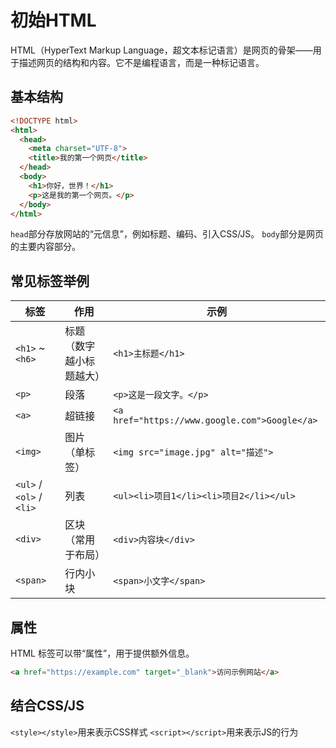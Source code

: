 # 初始HTML
HTML（HyperText Markup Language，超文本标记语言）是网页的骨架——用于描述网页的结构和内容。它不是编程语言，而是一种标记语言。

## 基本结构
```html
<!DOCTYPE html>
<html>
  <head>
    <meta charset="UTF-8">
    <title>我的第一个网页</title>
  </head>
  <body>
    <h1>你好，世界！</h1>
    <p>这是我的第一个网页。</p>
  </body>
</html>
```

`head`部分存放网站的“元信息”，例如标题、编码、引入CSS/JS。
`body`部分是网页的主要内容部分。

## 常见标签举例
| 标签                       | 作用           | 示例                                            |
| ------------------------ | ------------ | --------------------------------------------- |
| `<h1>` ~ `<h6>`          | 标题（数字越小标题越大） | `<h1>主标题</h1>`                                |
| `<p>`                    | 段落           | `<p>这是一段文字。</p>`                              |
| `<a>`                    | 超链接          | `<a href="https://www.google.com">Google</a>` |
| `<img>`                  | 图片（单标签）      | `<img src="image.jpg" alt="描述">`              |
| `<ul>` / `<ol>` / `<li>` | 列表           | `<ul><li>项目1</li><li>项目2</li></ul>`           |
| `<div>`                  | 区块（常用于布局）    | `<div>内容块</div>`                              |
| `<span>`                 | 行内小块         | `<span>小文字</span>`                            |


## 属性
HTML 标签可以带“属性”，用于提供额外信息。
```html
<a href="https://example.com" target="_blank">访问示例网站</a>
```

## 结合CSS/JS
`<style></style>`用来表示CSS样式 `<script></script>`用来表示JS的行为